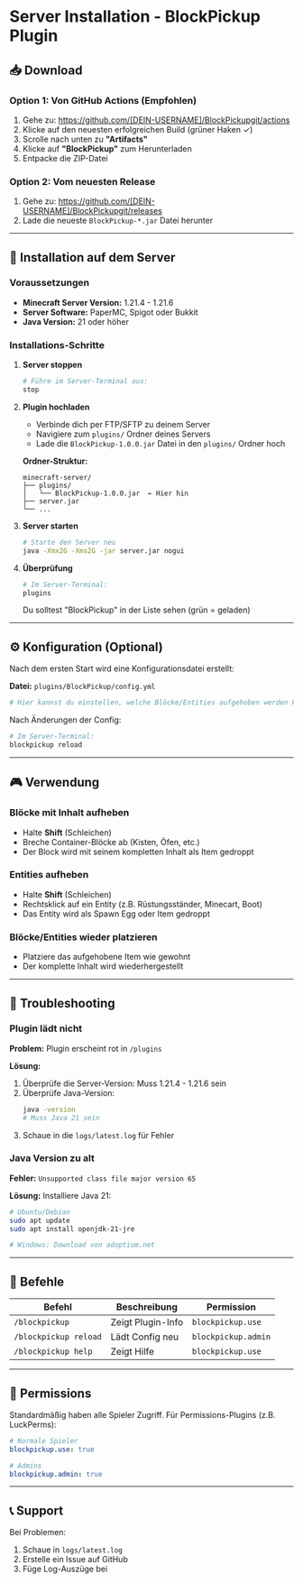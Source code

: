 # Server Installation - BlockPickup Plugin

## 📥 Download

### Option 1: Von GitHub Actions (Empfohlen)
1. Gehe zu: https://github.com/[DEIN-USERNAME]/BlockPickupgit/actions
2. Klicke auf den neuesten erfolgreichen Build (grüner Haken ✓)
3. Scrolle nach unten zu **"Artifacts"**
4. Klicke auf **"BlockPickup"** zum Herunterladen
5. Entpacke die ZIP-Datei

### Option 2: Vom neuesten Release
1. Gehe zu: https://github.com/[DEIN-USERNAME]/BlockPickupgit/releases
2. Lade die neueste `BlockPickup-*.jar` Datei herunter

---

## 🚀 Installation auf dem Server

### Voraussetzungen
- **Minecraft Server Version:** 1.21.4 - 1.21.6
- **Server Software:** PaperMC, Spigot oder Bukkit
- **Java Version:** 21 oder höher

### Installations-Schritte

1. **Server stoppen**
   ```bash
   # Führe im Server-Terminal aus:
   stop
   ```

2. **Plugin hochladen**
   - Verbinde dich per FTP/SFTP zu deinem Server
   - Navigiere zum `plugins/` Ordner deines Servers
   - Lade die `BlockPickup-1.0.0.jar` Datei in den `plugins/` Ordner hoch

   **Ordner-Struktur:**
   ```
   minecraft-server/
   ├── plugins/
   │   └── BlockPickup-1.0.0.jar  ← Hier hin
   ├── server.jar
   └── ...
   ```

3. **Server starten**
   ```bash
   # Starte den Server neu
   java -Xmx2G -Xms2G -jar server.jar nogui
   ```

4. **Überprüfung**
   ```bash
   # Im Server-Terminal:
   plugins
   ```
   Du solltest "BlockPickup" in der Liste sehen (grün = geladen)

---

## ⚙️ Konfiguration (Optional)

Nach dem ersten Start wird eine Konfigurationsdatei erstellt:

**Datei:** `plugins/BlockPickup/config.yml`

```yaml
# Hier kannst du einstellen, welche Blöcke/Entities aufgehoben werden können
```

Nach Änderungen der Config:
```bash
# Im Server-Terminal:
blockpickup reload
```

---

## 🎮 Verwendung

### Blöcke mit Inhalt aufheben
- Halte **Shift** (Schleichen)
- Breche Container-Blöcke ab (Kisten, Öfen, etc.)
- Der Block wird mit seinem kompletten Inhalt als Item gedroppt

### Entities aufheben
- Halte **Shift** (Schleichen)
- Rechtsklick auf ein Entity (z.B. Rüstungsständer, Minecart, Boot)
- Das Entity wird als Spawn Egg oder Item gedroppt

### Blöcke/Entities wieder platzieren
- Platziere das aufgehobene Item wie gewohnt
- Der komplette Inhalt wird wiederhergestellt

---

## 🐛 Troubleshooting

### Plugin lädt nicht
**Problem:** Plugin erscheint rot in `/plugins`

**Lösung:**
1. Überprüfe die Server-Version: Muss 1.21.4 - 1.21.6 sein
2. Überprüfe Java-Version:
   ```bash
   java -version
   # Muss Java 21 sein
   ```
3. Schaue in die `logs/latest.log` für Fehler

### Java Version zu alt
**Fehler:** `Unsupported class file major version 65`

**Lösung:** Installiere Java 21:
```bash
# Ubuntu/Debian
sudo apt update
sudo apt install openjdk-21-jre

# Windows: Download von adoptium.net
```

---

## 📝 Befehle

| Befehl | Beschreibung | Permission |
|--------|-------------|------------|
| `/blockpickup` | Zeigt Plugin-Info | `blockpickup.use` |
| `/blockpickup reload` | Lädt Config neu | `blockpickup.admin` |
| `/blockpickup help` | Zeigt Hilfe | `blockpickup.use` |

---

## 🔐 Permissions

Standardmäßig haben alle Spieler Zugriff. Für Permissions-Plugins (z.B. LuckPerms):

```yaml
# Normale Spieler
blockpickup.use: true

# Admins
blockpickup.admin: true
```

---

## 📞 Support

Bei Problemen:
1. Schaue in `logs/latest.log`
2. Erstelle ein Issue auf GitHub
3. Füge Log-Auszüge bei
